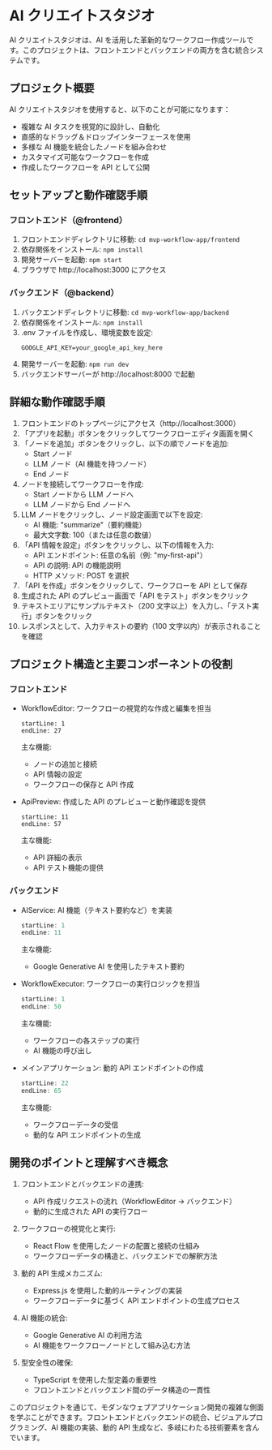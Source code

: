 # AI クリエイトスタジオ

AI クリエイトスタジオは、AI を活用した革新的なワークフロー作成ツールです。このプロジェクトは、フロントエンドとバックエンドの両方を含む統合システムです。

## プロジェクト概要

AI クリエイトスタジオを使用すると、以下のことが可能になります：

- 複雑な AI タスクを視覚的に設計し、自動化
- 直感的なドラッグ＆ドロップインターフェースを使用
- 多様な AI 機能を統合したノードを組み合わせ
- カスタマイズ可能なワークフローを作成
- 作成したワークフローを API として公開

## セットアップと動作確認手順

### フロントエンド（@frontend）

1. フロントエンドディレクトリに移動: `cd mvp-workflow-app/frontend`
2. 依存関係をインストール: `npm install`
3. 開発サーバーを起動: `npm start`
4. ブラウザで http://localhost:3000 にアクセス

### バックエンド（@backend）

1. バックエンドディレクトリに移動: `cd mvp-workflow-app/backend`
2. 依存関係をインストール: `npm install`
3. .env ファイルを作成し、環境変数を設定:
   ```
   GOOGLE_API_KEY=your_google_api_key_here
   ```
4. 開発サーバーを起動: `npm run dev`
5. バックエンドサーバーが http://localhost:8000 で起動

## 詳細な動作確認手順

1. フロントエンドのトップページにアクセス（http://localhost:3000）
2. 「アプリを起動」ボタンをクリックしてワークフローエディタ画面を開く
3. 「ノードを追加」ボタンをクリックし、以下の順でノードを追加:
   - Start ノード
   - LLM ノード（AI 機能を持つノード）
   - End ノード
4. ノードを接続してワークフローを作成:
   - Start ノードから LLM ノードへ
   - LLM ノードから End ノードへ
5. LLM ノードをクリックし、ノード設定画面で以下を設定:
   - AI 機能: "summarize"（要約機能）
   - 最大文字数: 100（または任意の数値）
6. 「API 情報を設定」ボタンをクリックし、以下の情報を入力:
   - API エンドポイント: 任意の名前（例: "my-first-api"）
   - API の説明: API の機能説明
   - HTTP メソッド: POST を選択
7. 「API を作成」ボタンをクリックして、ワークフローを API として保存
8. 生成された API のプレビュー画面で「API をテスト」ボタンをクリック
9. テキストエリアにサンプルテキスト（200 文字以上）を入力し、「テスト実行」ボタンをクリック
10. レスポンスとして、入力テキストの要約（100 文字以内）が表示されることを確認

## プロジェクト構造と主要コンポーネントの役割

### フロントエンド

- WorkflowEditor: ワークフローの視覚的な作成と編集を担当

  ```typescript:mvp-workflow-app/frontend/src/components/WorkflowEditor.tsx
  startLine: 1
  endLine: 27
  ```

  主な機能:

  - ノードの追加と接続
  - API 情報の設定
  - ワークフローの保存と API 作成

- ApiPreview: 作成した API のプレビューと動作確認を提供
  ```typescript:mvp-workflow-app/frontend/src/components/ApiPreview.tsx
  startLine: 11
  endLine: 57
  ```
  主な機能:
  - API 詳細の表示
  - API テスト機能の提供

### バックエンド

- AIService: AI 機能（テキスト要約など）を実装

  ```typescript:mvp-workflow-app/backend/src/services/ai_service.ts
  startLine: 1
  endLine: 11
  ```

  主な機能:

  - Google Generative AI を使用したテキスト要約

- WorkflowExecutor: ワークフローの実行ロジックを担当

  ```typescript:mvp-workflow-app/backend/src/utils/workflow_executor.ts
  startLine: 1
  endLine: 50
  ```

  主な機能:

  - ワークフローの各ステップの実行
  - AI 機能の呼び出し

- メインアプリケーション: 動的 API エンドポイントの作成
  ```typescript:mvp-workflow-app/backend/src/main.ts
  startLine: 22
  endLine: 65
  ```
  主な機能:
  - ワークフローデータの受信
  - 動的な API エンドポイントの生成

## 開発のポイントと理解すべき概念

1. フロントエンドとバックエンドの連携:

   - API 作成リクエストの流れ（WorkflowEditor → バックエンド）
   - 動的に生成された API の実行フロー

2. ワークフローの視覚化と実行:

   - React Flow を使用したノードの配置と接続の仕組み
   - ワークフローデータの構造と、バックエンドでの解釈方法

3. 動的 API 生成メカニズム:

   - Express.js を使用した動的ルーティングの実装
   - ワークフローデータに基づく API エンドポイントの生成プロセス

4. AI 機能の統合:

   - Google Generative AI の利用方法
   - AI 機能をワークフローノードとして組み込む方法

5. 型安全性の確保:
   - TypeScript を使用した型定義の重要性
   - フロントエンドとバックエンド間のデータ構造の一貫性

このプロジェクトを通じて、モダンなウェブアプリケーション開発の複雑な側面を学ぶことができます。フロントエンドとバックエンドの統合、ビジュアルプログラミング、AI 機能の実装、動的 API 生成など、多岐にわたる技術要素を含んでいます。
